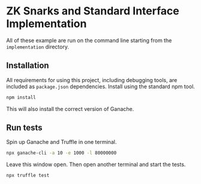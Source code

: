 # ZK Snarks and Standard Interface Implementation

All of these example are run on the command line starting from the `implementation` directory.

## Installation

All requirements for using this project, including debugging tools, are included as `package.json` dependencies. Install using the standard npm tool.

```sh
npm install
```

This will also install the correct version of Ganache.

## Run tests

Spin up Ganache and Truffle in one terminal.

```sh
npx ganache-cli -a 10 -e 1000 -l 80000000
```

Leave this window open. Then open another terminal and start the tests.

```sh
npx truffle test
```
